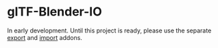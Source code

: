# glTF-Blender-IO

In early development. Until this project is ready, please use the separate [export](https://github.com/KhronosGroup/glTF-Blender-Exporter) and [import](https://github.com/julienduroure/gltf2-blender-importer) addons.
